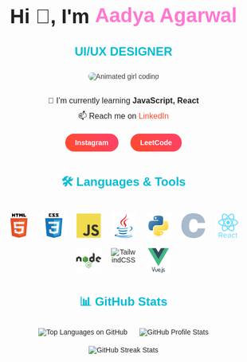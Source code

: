 <!DOCTYPE html>
<html lang="en">
<head>
  <meta charset="UTF-8" />
  <meta name="viewport" content="width=device-width, initial-scale=1.0" />
  <meta name="description" content="Portfolio of Aadya Agarwal - UI/UX Designer" />
  <meta name="author" content="Aadya Agarwal" />
  <title>Aadya Agarwal | UI/UX Designer</title>

  <!-- Google Fonts -->
  <link href="https://fonts.googleapis.com/css2?family=Josefin+Sans:wght@600&family=Quicksand&display=swap" rel="stylesheet">

  <style>
    * {
      box-sizing: border-box;
      margin: 0;
      padding: 0;
    }

    body {
      font-family: 'Quicksand', sans-serif;
      background: #fdfdfd;
      color: #222;
      text-align: center;
      padding: 30px 15px;
    }

    h1, h3 {
      font-family: 'Josefin Sans', sans-serif;
    }

    h1 {
      font-size: 2.5rem;
      margin-bottom: 10px;
    }

    h1 span {
      color: #ff66cc;
      display: inline-block;
      animation: fadeIn 2s ease-in-out;
    }

    h3 {
      font-size: 1.5rem;
      color: #00bcd4;
      margin-bottom: 10px;
    }

    img.gif {
      width: 300px;
      margin: 20px auto;
      border-radius: 15px;
      animation: fadeIn 2s ease-in-out;
    }

    p {
      font-size: 1rem;
      margin: 10px 0;
    }

    a {
      color: #ff4b2b;
      text-decoration: none;
    }

    .social-buttons a {
      display: inline-block;
      margin: 10px;
      padding: 10px 20px;
      background: linear-gradient(45deg, #ff4b2b, #ff416c);
      color: white;
      text-decoration: none;
      border-radius: 30px;
      font-weight: bold;
      transition: transform 0.3s, box-shadow 0.3s;
    }

    .social-buttons a:hover {
      transform: translateY(-3px);
      box-shadow: 0 8px 20px rgba(0,0,0,0.2);
    }

    .skills {
      display: flex;
      justify-content: center;
      flex-wrap: wrap;
      gap: 20px;
      margin: 40px auto;
      max-width: 900px;
    }

    .skills img {
      width: 50px;
      transition: transform 0.3s;
    }

    .skills img:hover {
      transform: scale(1.2);
    }

    .github-section {
      margin-top: 40px;
    }

    .github-section h3 {
      margin-bottom: 20px;
    }

    .github-section img {
      margin: 10px;
      max-width: 100%;
    }

    @keyframes fadeIn {
      0% { opacity: 0; transform: translateY(-20px); }
      100% { opacity: 1; transform: translateY(0); }
    }

    @media (max-width: 600px) {
      h1 { font-size: 2rem; }
      .skills { gap: 15px; }
      .social-buttons a {
        padding: 8px 16px;
        font-size: 14px;
      }
    }
  </style>
</head>
<body>

  <h1>Hi 👋, I'm <span>Aadya Agarwal</span></h1>
  <h3>UI/UX DESIGNER</h3>

  <img src="https://media.tenor.com/IF2JdxzmyN4AAAAj/coding-girl.gif" class="gif" alt="Animated girl coding" />

  <p>🌱 I’m currently learning <strong>JavaScript, React</strong></p>
  <p>📫 Reach me on <a href="https://www.linkedin.com/in/aadya-agarwal-a4780a330/" target="_blank" aria-label="LinkedIn Profile">LinkedIn</a></p>

  <div class="social-buttons">
    <a href="https://instagram.com/iconic_me7" target="_blank" aria-label="Instagram">Instagram</a>
    <a href="https://www.leetcode.com/astromyst" target="_blank" aria-label="LeetCode">LeetCode</a>
  </div>

  <h3>🛠️ Languages & Tools</h3>
  <div class="skills">
    <img src="https://raw.githubusercontent.com/devicons/devicon/master/icons/html5/html5-original-wordmark.svg" alt="HTML5" />
    <img src="https://raw.githubusercontent.com/devicons/devicon/master/icons/css3/css3-original-wordmark.svg" alt="CSS3" />
    <img src="https://raw.githubusercontent.com/devicons/devicon/master/icons/javascript/javascript-original.svg" alt="JavaScript" />
    <img src="https://raw.githubusercontent.com/devicons/devicon/master/icons/java/java-original.svg" alt="Java" />
    <img src="https://raw.githubusercontent.com/devicons/devicon/master/icons/python/python-original.svg" alt="Python" />
    <img src="https://raw.githubusercontent.com/devicons/devicon/master/icons/c/c-original.svg" alt="C Language" />
    <img src="https://raw.githubusercontent.com/devicons/devicon/master/icons/react/react-original-wordmark.svg" alt="ReactJS" />
    <img src="https://raw.githubusercontent.com/devicons/devicon/master/icons/nodejs/nodejs-original-wordmark.svg" alt="NodeJS" />
    <img src="https://www.vectorlogo.zone/logos/tailwindcss/tailwindcss-icon.svg" alt="TailwindCSS" />
    <img src="https://raw.githubusercontent.com/devicons/devicon/master/icons/vuejs/vuejs-original-wordmark.svg" alt="VueJS" />
  </div>

  <div class="github-section">
    <h3>📊 GitHub Stats</h3>
    <img src="https://github-readme-stats.vercel.app/api/top-langs/?username=aadyaagarwal01&layout=compact&theme=radical" alt="Top Languages on GitHub" />
    <img src="https://github-readme-stats.vercel.app/api?username=aadyaagarwal01&show_icons=true&theme=radical" alt="GitHub Profile Stats" />
    <img src="https://github-readme-streak-stats.herokuapp.com/?user=aadyaagarwal01&theme=radical" alt="GitHub Streak Stats" />
  </div>

</body>
</html>
